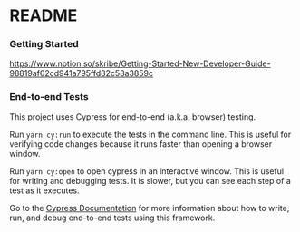 # README #

### Getting Started

https://www.notion.so/skribe/Getting-Started-New-Developer-Guide-98819af02cd941a795ffd82c58a3859c

### End-to-end Tests

This project uses Cypress for end-to-end (a.k.a. browser) testing.

Run `yarn cy:run` to execute the tests in the command line. This is useful for verifying code changes because it runs faster than opening a browser window.

Run `yarn cy:open` to open cypress in an interactive window. This is useful for writing and debugging tests. It is slower, but you can see each step of a test as it executes.

Go to the [Cypress Documentation](https://docs.cypress.io/guides/end-to-end-testing/writing-your-first-end-to-end-test) for more information about how to write, run, and debug end-to-end tests using this framework.
